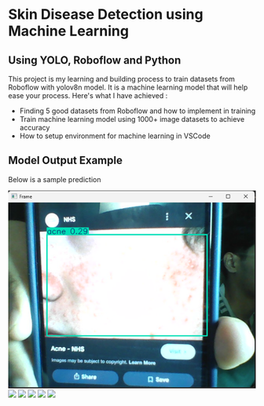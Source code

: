 # Skin Disease Detection using Machine Learning

## Using YOLO, Roboflow and Python

This project is my learning and building process to train datasets from Roboflow with yolov8n model. It is a machine learning model that will help ease your process. 
Here's what I have achieved :

  * Finding 5 good datasets from Roboflow and how to implement in training
  * Train machine learning model using 1000+ image datasets to achieve accuracy
  * How to setup environment for machine learning in VSCode

## Model Output Example

Below is a sample prediction

![acne](images/acne.png)
<img src ="C:/Users/Administrator/Desktop/YOLO/images/acne.png" width="400"/>
<img src ="C:/Users/Administrator/Desktop/YOLO/images/basalCellCarcinoma.png" width="400"/>
<img src ="C:/Users/Administrator/Desktop/YOLO/images/eczema.png" width="400"/>
<img src ="C:/Users/Administrator/Desktop/YOLO/images/virtiligo.png" width="400"/>
<img src ="C:/Users/Administrator/Desktop/YOLO/images/warts.png" width="400"/>

